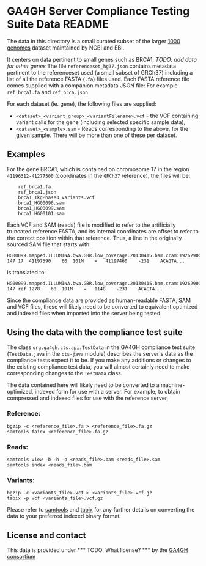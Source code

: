# GA4GH Server Compliance Testing Suite Data README

The data in this directory is a small curated subset of the larger [1000 genomes](http://www.1000genomes.org) 
dataset maintained by NCBI and EBI.

It centers on data pertinent to small genes such as BRCA1, _TODO: add data for other genes_
The file `referenceset_hg37.json` contains metadata pertinent to the referenceset used (a small subset of GRCh37)
including a list of all the reference FASTA (`.fa`) files used.
Each FASTA reference file comes supplied with a companion metadata JSON file: For example `ref_brca1.fa` and `ref_brca.json`

For each dataset (ie. gene), the following files are supplied:

* `<dataset>_<variant_group>_<variantFilename>.vcf` - the VCF containing variant calls for the gene 
  (including selected specific sample data),
* `<dataset>_<sample>.sam` - Reads corresponding to the above, for the given sample. 
  There will be more than one of these per dataset.

## Examples

For the gene BRCA1, which is contained on chromosome 17 in the region `41196312-41277500` (coordinates in the `GRCh37` reference), 
the files will be:

```
    ref_brca1.fa
    ref_brca1.json
    brca1_1kgPhase3_variants.vcf
    brca1_HG00096.sam
    brca1_HG00099.sam
    brca1_HG00101.sam
```

Each VCF and SAM (reads) file is modified to refer to the artificially truncated reference FASTA, 
and its internal coordinates are offset to refer to the correct position within that reference.
Thus, a line in the originally sourced SAM file that starts with:

    HG00099.mapped.ILLUMINA.bwa.GBR.low_coverage.20130415.bam.cram:192629003    147 17  41197590    60  101M    =   41197460    -231    ACAGTA...

is translated to:

    HG00099.mapped.ILLUMINA.bwa.GBR.low_coverage.20130415.bam.cram:192629003    147 ref 1278    60  101M    =   1148    -231    ACAGTA...

Since the compliance data are provided as human-readable FASTA, SAM and VCF files, these will likely need to be converted 
to equivalent optimized and indexed files when imported into the server being tested.

## Using the data with the compliance test suite

The class `org.ga4gh.cts.api.TestData` in the GA4GH compliance test suite (`TestData.java` in the `cts-java` module) 
describes the server's data as the compliance tests expect it to be.  If you make any additions or changes to the existing
compliance test data, you will almost certainly need to make corresponding changes to the `TestData` class.

The data contained here will likely need to be converted to a machine-optimized, indexed form for use with a server. 
For example, to obtain compressed and indexed files for use with the reference server,

### Reference:

    bgzip -c <reference_file>.fa > <reference_file>.fa.gz
    samtools faidx <reference_file>.fa.gz

### Reads:

    samtools view -b -h -o <reads_file>.bam <reads_file>.sam
    samtools index <reads_file>.bam

### Variants:

    bgzip -c <variants_file>.vcf > <variants_file>.vcf.gz
    tabix -p vcf <variants_file>.vcf.gz

Please refer to [samtools](http://www.htslib.org/doc/samtools.html) and [tabix](http://www.htslib.org/doc/tabix.html) 
for any further details on converting the data to your preferred indexed binary format.


## License and contact

This data is provided under *** TODO: What license? *** by the [GA4GH consortium](http://ga4gh.org)
